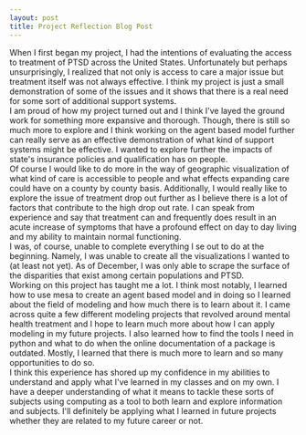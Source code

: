 ```yaml
---
layout: post
title: Project Reflection Blog Post
---
```


When I first began my project, I had the intentions of evaluating the access to treatment of PTSD across the United States. Unfortunately but perhaps unsurprisingly, I realized that not only is access to care a major issue but treatment itself was not always effective. I think my project is just a small demonstration of some of the issues and it shows that there is a real need for some sort of additional support systems.\
I am proud of how my project turned out and I think I've layed the ground work for something more expansive and thorough. Though, there is still so much more to explore and I think working on the agent based model further can really serve as an effective demonstration of what kind of support systems might be effective. I wanted to explore further the impacts of state's insurance policies and qualification has on people.\
Of course I would like to do more in the way of geographic visualization of what kind of care is accessible to people and what effects expanding care could have on a county by county basis. Additionally, I would really like to explore the issue of treatment drop out further as I believe there is a lot of factors that contribute to the high drop out rate. I can speak from experience and say that treatment can and frequently does result in an acute increase of symptoms that have a profound effect on day to day living and my ability to maintain normal functioning.\
I was, of course, unable to complete everything I se out to do at the beginning. Namely, I was unable to create all the visualizations I wanted to (at least not yet). As of December, I was only able to scrape the surface of the disparities that exist among certain populations and PTSD.\
Working on this project has taught me a lot. I think most notably, I learned how to use mesa to create an agent based model and in doing so I learned about the field of modeling and how much there is to learn about it. I came across quite a few different modeling projects that revolved around mental health treatment and I hope to learn much more about how I can apply modeling in my future projects. I also learned how to find the tools I need in python and what to do when the online documentation of a package is outdated. Mostly, I learned that there is much more to learn and so many opportunities to do so.\
I think this experience has shored up my confidence in my abilities to understand and apply what I've learned in my classes and on my own. I have a deeper understanding of what it means to tackle these sorts of subjects using computing as a tool to both learn and explore information and subjects. I'll definitely be applying what I learned in future projects whether they are related to my future career or not.